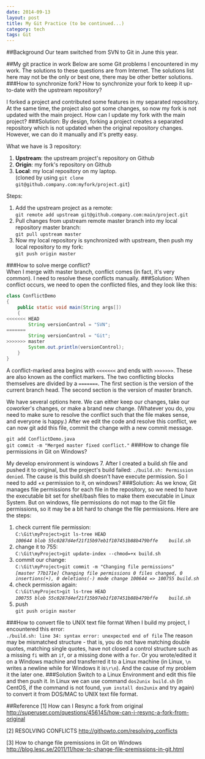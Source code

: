 ```yaml
---
date: 2014-09-13
layout: post
title: My Git Practice (to be continued...)
category: tech
tags: Git
---
```

##Background
Our team switched from SVN to Git in June this year.

##My git practice in work
Below are some Git problems I encountered in my work. The solutions to these questions are from Internet. The solutions list here may not be the only or best one, there may be other better solutions.
###How to synchronize fork?
How to synchronize your fork to keep it up-to-date with the upstream repository?  

I forked a project and contributed some features in  my separated repository. At the same time, the project also got some changes, so now my fork is not updated with the main project. How can I update my fork with the main project?
###Solution:
By design, forking a project creates a separated repository which is not updated when the original repository changes. However, we can do it manually and it's pretty easy.

What we have is 3 repository:

1. **Upstream**: the upstream project's repository on Github
2. **Origin**: my fork's repository on Github
3. **Local**: my local repository on my laptop.  
(cloned by using `git clone git@github.company.com:myfork/project.git`)

Steps:

1. Add the upstream project as a remote:  
`git remote add upstream git@github.company.com:main/project.git`
2. Pull changes from upstream remote master branch into my local repository master branch:  
`git pull upstream master`
3. Now my local repository is synchronized with upstream, then push my local repository to my fork:  
`git push origin master` 

###How to solve merge conflict?  
When I merge with master branch, conflict comes (in fact, it's very common). I need to resolve these conflicts manually.
###Solution:
When conflict occurs, we need to open the conflicted files, and they look like this:

```java
class ConflictDemo
{
    public static void main(String args[])
    {
<<<<<<< HEAD
        String versionControl = "SVN";
=======
        String versionControl = "Git";
>>>>>>> master
        System.out.println(versionControl);
    }
}
```
A conflict-marked area begins with `<<<<<<<` and ends with `>>>>>>>`. These are also known as the conflict markers. The two conflicting blocks themselves are divided by a `=======`. The first section is the version of the current branch head. The second section is the version of master branch.

We have several options here. We can either keep our changes, take our coworker's changes, or make a brand new change. (Whatever you do, you need to make sure to resolve the conflict such that the file makes sense, and everyone is happy.)
After we edit the code and resolve this conflict, we can now git add this file, commit the change with a new commit message.

`git add ConflictDemo.java`  
`git commit -m "Merged master fixed conflict."`
###How to change file permissions in Git on Windows?  

My develop environment is windows 7. After I created a build.sh file and pushed it to original, but the project's build failed: `./build.sh: Permission denied`. The cause is this build.sh doesn't have execute permission. So I need to add +x permission to it, on windows?
###Solution:
As we know, Git manages file permissions for each file in the repository, so we need to have the executable bit set for shell/bash files to make them executable in Linux System. But on windows, file permissions do not map to the Git file permissions, so it may be a bit hard to change the file permissions. Here are the steps:

1. check current file permission:  
`C:\Git\myProject>git ls-tree HEAD`  
_`100644 blob 55c0287d4ef21f15b97eb1f107451b88b479bffe    build.sh`_
2. change it to 755:  
`C:\Git\myProject>git update-index --chmod=+x build.sh`
3. commit our change:  
`C:\Git\myProject>git commit -m "Changing file permissions"`  
_`[master 77b171e] Changing file permissions 0 files changed, 0 insertions(+), 0 deletions(-)
 mode change 100644 => 100755 build.sh`_
4. check permission again:  
`C:\Git\myProject>git ls-tree HEAD`  
_`100755 blob 55c0287d4ef21f15b97eb1f107451b88b479bffe    build.sh`_
5. push  
`git push origin master`

###How to convert file to UNIX text file format
When I build my project, I encountered this error:  
`./build.sh: line 34: syntax error: unexpected end of file`
The reason may be mismatched structure - that is, you do not have matching double quotes, matching single quotes, have not closed a control structure such as a missing `fi` with an `if`, or a missing done with a `for`. Or you wrote/edited it on a Windows machine and transferred it to a Linux machine (in Linux, `\n` writes a newline while for Windows it is`\r\n`). And the cause of my problem it the later one.
###Solution
Switch to a Linux Environment and edit this file and then push it. In Linux we can use command `dos2unix build.sh` (in CentOS, if the command is not found, `yum install dos2unix` and try again) to convert it from DOS/MAC to UNIX text file format.

##Reference
[1] How can I Resync a fork from original http://superuser.com/questions/456145/how-can-i-resync-a-fork-from-original

[2] RESOLVING CONFLICTS http://githowto.com/resolving_conflicts

[3] How to change file premissions in Git on Windows http://blog.lesc.se/2011/11/how-to-change-file-premissions-in-git.html